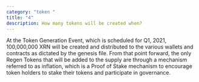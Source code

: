 ```yaml
---
category: "token "
title: "4"
description: How many tokens will be created when?
---
```

At the Token Generation Event, which is scheduled for Q1, 2021, 100,000,000 XRN will be created and distributed to the various wallets and contracts as dictated by the genesis file. From that point forward, the only Regen Tokens that will be added to the supply are through a mechanism referred to as inflation, which is a Proof of Stake mechanism to encourage token holders to stake their tokens and participate in governance.